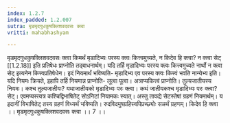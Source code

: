 ```yaml
---
index: 1.2.7
index_padded: 1.2.007
sutra: मृडमृदगुधकुषक्लिशवदवसः क्त्वा
vritti: mahabhashyam

---
```

 मृडमृदगुधकुषक्लिशवदवसः क्त्वा किमर्थं मृडादिभ्यः परस्य क्त्वः कित्त्वमुच्यते, न किदेव हि क्त्वा? न क्त्वा सेट् [[1.2.18]] इति प्रतिषेधः प्राप्नोति तद्बाधनार्थम्। यदि तर्हि मृडादिभ्यः परस्य क्त्वः कित्त्वमुच्यते नार्थो न क्त्वा सेट् इत्यनेन कित्त्वप्रतिषेधेन। इदं नियमार्थं भविष्यति- मृडादिभ्य एव परस्य क्त्वः कित्त्वं भवति नान्येभ्य इति। यदि नियमः क्रियते, इहापि तर्हि नियमान्न प्राप्नोति- लूत्वा पूत्वा। अत्राप्यकित्त्वं प्राप्नोति। तुल्यजातीयस्य नियमः। कश्च तुल्यजातीयः? यथाजातीयको मृडादिभ्यः परः क्त्वा। कथं जातीयकश्च मृडादिभ्यः परः क्त्वा? सेट्। एवमप्यस्त्यत्र कश्चिद्विभाषितेट् सोऽनिटां नियामकः स्यात्। अस्तु तावद्ये सेटस्तेषां ग्रहणं नियमार्थम्। य इदानीं विभाषितेट् तस्य ग्रहणं विध्यर्थं भविष्यति। रुदविदमुषग्रहिस्वपिप्रच्छ्योः सन्नर्थं ग्रहणम्। किदेव हि क्त्वा ।। मृडमृदगुधकुषक्लिशवदवसः क्त्वा ।। 7 ।। 